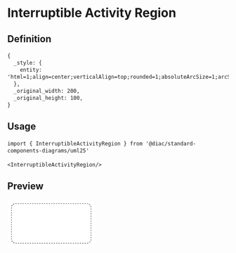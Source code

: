 # Interruptible Activity Region

## Definition

```
{
  _style: { 
    entity: 'html=1;align=center;verticalAlign=top;rounded=1;absoluteArcSize=1;arcSize=20;dashed=1;whiteSpace=wrap;',
  },
  _original_width: 200,
  _original_height: 100,
}
```

## Usage

```
import { InterruptibleActivityRegion } from '@diac/standard-components-diagrams/uml25'

<InterruptibleActivityRegion/>
```

## Preview

<img src="./interruptible-activity-region.png" width="200"/>
